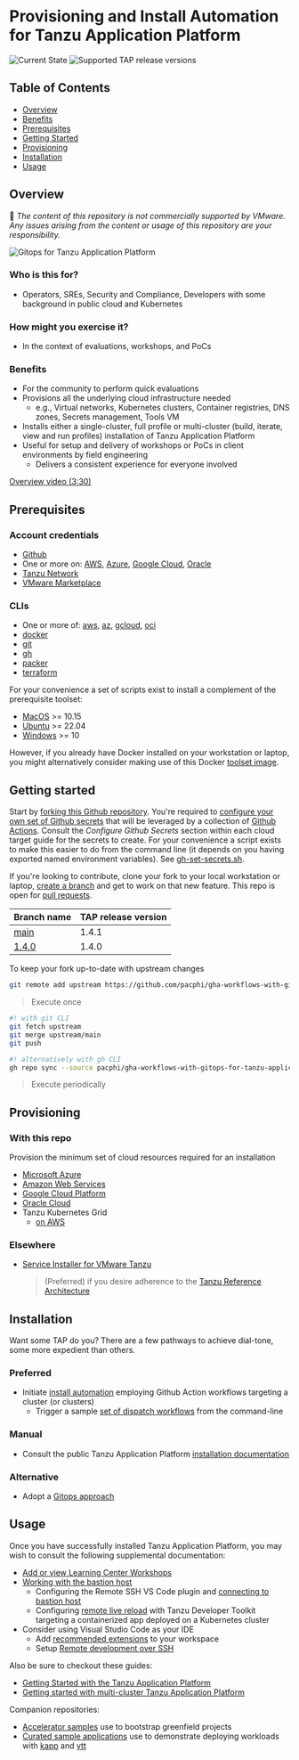 # Provisioning and Install Automation for Tanzu Application Platform

![Current State](https://img.shields.io/badge/current%20state-stable-brightgreen) ![Supported TAP release versions](https://img.shields.io/badge/versions%20supported-1.4-blue)


## Table of Contents

* [Overview](#overview)
* [Benefits](#benefits)
* [Prerequisites](#prerequisites)
* [Getting Started](#getting-started)
* [Provisioning](#provisioning)
* [Installation](#installation)
* [Usage](#usage)


## Overview

:mega: _The content of this repository is not commercially supported by VMware. Any issues arising from the content or usage of this repository are your responsibility._

![Gitops for Tanzu Application Platform](docs/gitops-for-tap.png)

### Who is this for?

* Operators, SREs, Security and Compliance, Developers with some background in public cloud and Kubernetes


### How might you exercise it?

* In the context of evaluations, workshops, and PoCs


### Benefits

* For the community to perform quick evaluations
* Provisions all the underlying cloud infrastructure needed
  * e.g., Virtual networks, Kubernetes clusters, Container registries, DNS zones, Secrets management, Tools VM
* Installs either a single-cluster, full profile or multi-cluster (build, iterate, view and run profiles) installation of Tanzu Application Platform
* Useful for setup and delivery of workshops or PoCs in client environments by field engineering
  * Delivers a consistent experience for everyone involved

[Overview video (3:30)](https://studio.d-id.com/share?id=c821bcec6f9838f289f0fb73fca6237e&utm_source=copy)

## Prerequisites

### Account credentials

* [Github](https://github.com/)
* One or more on: [AWS](https://aws.amazon.com/), [Azure](https://azure.microsoft.com/en-us/), [Google Cloud](https://cloud.google.com/), [Oracle](https://www.oracle.com/cloud/)
* [Tanzu Network](https://network.pivotal.io)
* [VMware Marketplace](https://marketplace.cloud.vmware.com/)

### CLIs

* One or more of: [aws](https://docs.aws.amazon.com/cli/latest/userguide/getting-started-install.html), [az](https://learn.microsoft.com/en-us/cli/azure/install-azure-cli), [gcloud](https://cloud.google.com/sdk/docs/install), [oci](https://docs.oracle.com/en-us/iaas/Content/API/SDKDocs/cliinstall.htm)
* [docker](https://www.docker.com/products/docker-desktop/)
* [git](https://git-scm.com/book/en/v2/Getting-Started-Installing-Git)
* [gh](https://github.com/cli/cli#installation)
* [packer](https://developer.hashicorp.com/packer/tutorials/docker-get-started/get-started-install-cli)
* [terraform](https://developer.hashicorp.com/terraform/downloads)

For your convenience a set of scripts exist to install a complement of the prerequisite toolset:

* [MacOS](scripts/install-prereqs-macos.sh) >= 10.15
* [Ubuntu](scripts/install-prereqs-linux.sh) >= 22.04
* [Windows](scripts/install-prereqs-windows.ps1) >= 10

However, if you already have Docker installed on your workstation or laptop, you might alternatively consider making use of this Docker [toolset image](docker/toolset-image/README.md).


## Getting started

Start by [forking this Github repository](https://docs.github.com/en/get-started/quickstart/fork-a-repo#forking-a-repository).  You're required to [configure your own set of Github secrets](https://github.com/Azure/actions-workflow-samples/blob/master/assets/create-secrets-for-GitHub-workflows.md) that will be leveraged by a collection of [Github Actions](.github/workflows).  Consult the _Configure Github Secrets_ section within each cloud target guide for the secrets to create.  For your convenience a script exists to make this easier to do from the command line (it depends on you having exported named environment variables). See [gh-set-secrets.sh](scripts/gh-set-secrets.sh).

If you're looking to contribute, clone your fork to your local workstation or laptop, [create a branch](https://git-scm.com/book/en/v2/Git-Branching-Basic-Branching-and-Merging) and get to work on that new feature.  This repo is open for [pull requests](https://docs.github.com/en/pull-requests/collaborating-with-pull-requests/proposing-changes-to-your-work-with-pull-requests/creating-a-pull-request).

| Branch name | TAP release version |
|-------------|---------------------|
| [main](https://github.com/pacphi/gha-workflows-with-gitops-for-tanzu-application-platform/tree/main) | 1.4.1 |
| [1.4.0](https://github.com/pacphi/gha-workflows-with-gitops-for-tanzu-application-platform/tree/1.4.0) | 1.4.0 |

To keep your fork up-to-date with upstream changes

```bash
git remote add upstream https://github.com/pacphi/gha-workflows-with-gitops-for-tanzu-application-platform
```
> Execute once


```bash
#! with git CLI
git fetch upstream
git merge upstream/main
git push

#! alternatively with gh CLI
gh repo sync --source pacphi/gha-workflows-with-gitops-for-tanzu-application-platform
```
> Execute periodically


## Provisioning

### With this repo

Provision the minimum set of cloud resources required for an installation

* [Microsoft Azure](docs/AZURE.md)
* [Amazon Web Services](docs/AWS.md)
* [Google Cloud Platform](docs/GOOGLE.md)
* [Oracle Cloud](docs/ORACLE.md)
* Tanzu Kubernetes Grid
  * [on AWS](docs/TKG-on-AWS.md)

### Elsewhere

* [Service Installer for VMware Tanzu](https://github.com/vmware-tanzu/service-installer-for-vmware-tanzu)
  > (Preferred) if you desire adherence to the [Tanzu Reference Architecture](https://docs.vmware.com/en/VMware-Tanzu/services/tanzu-reference-architecture/GUID-reference-designs-index.html)


## Installation

Want some TAP do you? There are a few pathways to achieve dial-tone, some more expedient than others.

### Preferred

* Initiate [install automation](docs/TAP.md) employing Github Action workflows targeting a cluster (or clusters)
  * Trigger a sample [set of dispatch workflows](docs/WORKFLOWS.md) from the command-line

### Manual

* Consult the public Tanzu Application Platform [installation documentation](https://docs.vmware.com/en/Tanzu-Application-Platform/1.4/tap/install-intro.html)

### Alternative

* Adopt a [Gitops approach](gitops/README.md)


## Usage

Once you have successfully installed Tanzu Application Platform, you may wish to consult the following supplemental documentation:

* [Add or view Learning Center Workshops](docs/add-or-view-learningcenter-workshops/README.md)
* [Working with the bastion host](docs/working-with-the-bastion-host/README.md)
  * Configuring the Remote SSH VS Code plugin and [connecting to bastion host](docs/vscode-remote-ssh/README.md)
  * Configuring [remote live reload]((https://github.com/warroyo/future-blog/tree/main/TAP/remote-ssh-live-update)) with Tanzu Developer Toolkit targeting a containerized app deployed on a Kubernetes cluster
* Consider using Visual Studio Code as your IDE
  * Add [recommended extensions](https://code.visualstudio.com/docs/editor/extension-marketplace#_workspace-recommended-extensions) to your workspace
  * Setup [Remote development over SSH](https://code.visualstudio.com/docs/remote/ssh-tutorial)

Also be sure to checkout these guides:

* [Getting Started with the Tanzu Application Platform](https://docs.vmware.com/en/Tanzu-Application-Platform/1.4/tap/getting-started.html)
* [Getting started with multi-cluster Tanzu Application Platform](https://docs.vmware.com/en/VMware-Tanzu-Application-Platform/1.4/tap/multicluster-getting-started.html)

Companion repositories:

* [Accelerator samples](https://github.com/vmware-tanzu/application-accelerator-samples) use to bootstrap greenfield projects
* [Curated sample applications](https://github.com/pacphi/tap-sample-apps) use to demonstrate deploying workloads with [kapp](https://carvel.dev/kapp/) and [ytt](https://carvel.dev/ytt/)